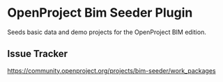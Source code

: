 # OpenProject Bim Seeder Plugin

Seeds basic data and demo projects for the OpenProject BIM edition.

## Issue Tracker

https://community.openproject.org/projects/bim-seeder/work_packages
